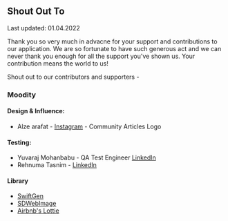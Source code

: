 ## Shout Out To
Last updated: 01.04.2022

Thank you so very much in advacne for your support and contributions to our application. We are so fortunate to have such generous act and we can never thank you enough for all the support you've shown us. Your contribution means the world to us! 

Shout out to our contributors and supporters - 
### Moodity

#### Design & Influence: 
- Alze arafat - [Instagram](https://www.instagram.com/alzearafat/) - Community Articles Logo

#### Testing:
- Yuvaraj Mohanbabu - QA Test Engineer [LinkedIn](https://www.linkedin.com/in/yuvaraj-mohanbabu-240742113/)
- Rehnuma Tasnim - [LinkedIn](https://www.linkedin.com/in/rehnuma-tasnim-lamia/)

#### Library 
- [SwiftGen](https://github.com/SwiftGen/SwiftGen)
- [SDWebImage](https://github.com/SDWebImage/SDWebImage)
- [Airbnb's Lottie](https://github.com/airbnb/lottie-ios)
